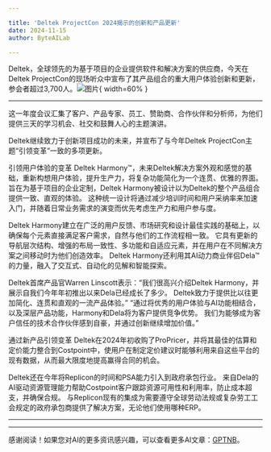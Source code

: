 ```yaml
---

title: 'Deltek ProjectCon 2024揭示的创新和产品更新'
date: 2024-11-15
author: ByteAILab

---
```


Deltek，全球领先的为基于项目的企业提供软件和解决方案的供应商，今天在Deltek ProjectCon的现场听众中宣布了其产品组合的重大用户体验创新和更新，参会者超过3,700人。![图片](https://ai-techpark.com/wp-content/uploads/2024/11/Innovations-960x540.jpg){ width=60% }

---
 这一年度会议汇集了客户、产品专家、员工、赞助商、合作伙伴和分析师，为他们提供三天的学习机会、社交和鼓舞人心的主题演讲。

Deltek继续致力于创新项目成功的未来，并宣布了与今年Deltek ProjectCon主题“引领变革”一致的多项更新。

引领用户体验的变革
Deltek Harmony™，未来Deltek解决方案外观和感觉的基础，重新构想用户体验，提升生产力，将复杂功能简化为一个连贯、优雅的界面。 旨在为基于项目的企业定制，Deltek Harmony被设计以为Deltek的整个产品组合提供一致、直观的体验。 这种统一设计将通过减少培训时间和用户采纳率来加速入门，并随着日常业务需求的演变而优先考虑生产力和用户参与度。

Deltek Harmony建立在广泛的用户反馈、市场研究和设计最佳实践的基础上，以确保每个元素直接满足客户需求，自然与他们的工作流程相一致。 它具有更新的导航层次结构、增强的布局一致性、多功能和自适应元素，并在用户在不同解决方案之间移动时为他们创造效率。 Deltek Harmony还利用其AI动力商业伴侣Dela™的力量，融入了交互式、自动化的见解和智能探索。

Deltek首席产品官Warren Linscott表示：“我们很高兴介绍Deltek Harmony，并展示自我们今年年初推出以来Dela已经成长了多少。 Deltek致力于提供比以往更加简化、连贯和直观的一流产品体验。” “通过将优秀的用户体验与AI功能相结合，以及深层产品功能，Harmony和Dela将为客户提供竞争优势。 我们为能够成为客户信任的技术合作伙伴感到自豪，并通过创新继续增加价值。”

通过新产品引领变革
Deltek在2024年初收购了ProPricer，并将其最佳的估算和定价能力整合到Costpoint中，使用户在制定定价建议时能够利用来自这些平台的现有数据，从而最大限度地提高赢得合同的机会。

Deltek还在今年将Replicon的时间和PSA能力引入到政府承包行业。 来自Dela的AI驱动资源管理能力帮助Costpoint客户跟踪资源可用性和利用率，防止成本超支，并确保合规。 与Replicon现有的集成为需要遵守全球劳动法规或复杂劳工工会规定的政府承包商提供了解决方案，无论他们使用哪种ERP。

---
---
感谢阅读！如果您对AI的更多资讯感兴趣，可以查看更多AI文章：[GPTNB](https://gptnb.com)。